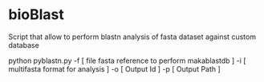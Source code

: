 # bioBlast
Script that allow to perform blastn analysis of fasta dataset against custom database

python pyblastn.py -f [ file fasta reference to perform makablastdb ] -i [ multifasta format for analysis ] -o [ Output Id ] -p [ Output Path ]

